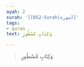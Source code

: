 ```yaml
---
ayah: 2
surah: '[[052-Surah|سورة]]'
tags:
- quran
text: وَكِتَابٍ مَّسْطُورٍ

---
```

> وَكِتَابٍ مَّسْطُورٍ
